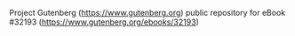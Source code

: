 Project Gutenberg (https://www.gutenberg.org) public repository for eBook #32193 (https://www.gutenberg.org/ebooks/32193)
